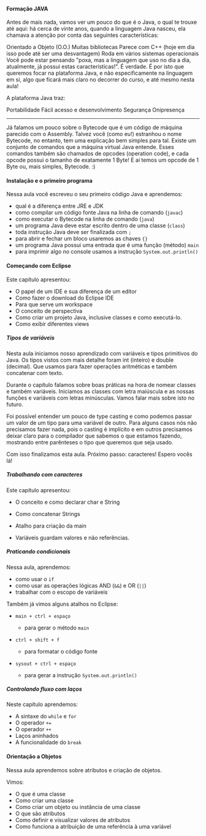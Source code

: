 #### Formação JAVA

Antes de mais nada, vamos ver um pouco do que é o Java, o qual te trouxe até aqui: há cerca de vinte anos, quando a linguagem Java nasceu, ela chamava a atenção por conta das seguintes características:

Orientado a Objeto (O.O.)
Muitas bibliotecas
Parece com C++ (hoje em dia isso pode até ser uma desvantagem)
Roda em vários sistemas operacionais
Você pode estar pensando "poxa, mas a linguagem que uso no dia a dia, atualmente, já possui estas características!". É verdade. É por isto que queremos focar na plataforma Java, e não especificamente na linguagem em si, algo que ficará mais claro no decorrer do curso, e até mesmo nesta aula!

A plataforma Java traz:

Portabilidade
Fácil acesso e desenvolvimento
Segurança
Onipresença

-------

Já falamos um pouco sobre o Bytecode que é um código de máquina parecido com o Assembly. Talvez você (como eu!) estranhou o nome Bytecode, no entanto, tem uma explicação bem simples para tal. Existe um conjunto de comandos que a máquina virtual Java entende. Esses comandos também são chamados de opcodes (operation code), e cada opcode possui o tamanho de exatamente 1 Byte! E aí temos um opcode de 1 Byte ou, mais simples, Bytecode. :)



#### Instalação e o primeiro programa

Nessa aula você escreveu o seu primeiro código Java e aprendemos:

- qual é a diferença entre JRE e JDK
- como compilar um código fonte Java na linha de comando (`javac`)
- como executar o Bytecode na linha de comando (`java`)
- um programa Java deve estar escrito dentro de uma classe (`class`)
- toda instrução Java deve ser finalizada com `;`
- para abrir e fechar um bloco usaremos as chaves `{}`
- um programa Java possui uma entrada que é uma função (método) `main`
- para imprimir algo no console usamos a instrução `System.out.println()`



#### Começando com Eclipse

Este capítulo apresentou:

- O papel de um IDE e sua diferença de um editor
- Como fazer o download do Eclipse IDE
- Para que serve um workspace
- O conceito de perspectiva
- Como criar um projeto Java, inclusive classes e como executá-lo.
- Como exibir diferentes views

##### Tipos de variáveis



Nesta aula iniciamos nosso aprendizado com variáveis e tipos primitivos do Java. Os tipos vistos com mais detalhe foram int (inteiro) e double (decimal). Que usamos para fazer operações aritméticas e também concatenar com texto.

Durante o capítulo falamos sobre boas práticas na hora de nomear classes e também variáveis. Iniciamos as classes com letra maiúscula e as nossas funções e variáveis com letras minúsculas. Vamos falar mais sobre isto no futuro.

Foi possível entender um pouco de type casting e como podemos passar um valor de um tipo para uma variável de outro. Para alguns casos nós não precisamos fazer nada, pois o casting é implícito e em outros precisamos deixar claro para o compilador que sabemos o que estamos fazendo, mostrando entre parênteses o tipo que queremos que seja usado.

Com isso finalizamos esta aula. Próximo passo: caracteres! Espero vocês lá!



##### Trabalhando com caracteres

Este capítulo apresentou:

- O conceito e como declarar char e String

- Como concatenar Strings

- Atalho para criação da main

- Variáveis guardam valores e não referências.

  

##### Praticando condicionais

Nessa aula, aprendemos:

- como usar o `if`
- como usar as operações lógicas AND (`&&`) e OR (`||`)
- trabalhar com o escopo de variáveis

Também já vimos alguns atalhos no Eclipse:

- ```
  main + ctrl + espaço
  ```

  - para gerar o método `main`

- ```
  ctrl + shift + f
  ```

  - para formatar o código fonte

- ```
  sysout + ctrl + espaço
  ```

  - para gerar a instrução `System.out.println()`



##### Controlando fluxo com laços

Neste capítulo aprendemos:

- A sintaxe do `while` e `for`
- O operador `+=`
- O operador `++`
- Laços aninhados
- A funcionalidade do `break`



#### Orientação a Objetos

Nessa aula aprendemos sobre atributos e criação de objetos.

Vimos:

- O que é uma classe
- Como criar uma classe
- Como criar um objeto ou instância de uma classe
- O que são atributos
- Como definir e visualizar valores de atributos
- Como funciona a atribuição de uma referência à uma variável
